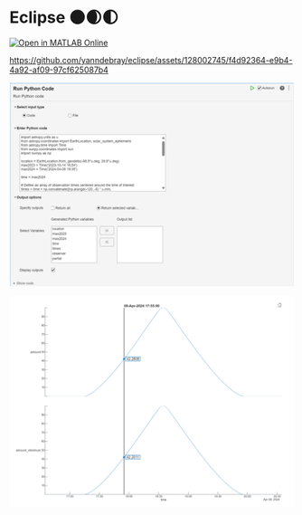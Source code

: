 # Eclipse 🌑🌒🌓

[![Open in MATLAB Online](https://www.mathworks.com/images/responsive/global/open-in-matlab-online.svg)](https://matlab.mathworks.com/open/github/v1?repo=yanndebray/eclipse&file=livescript.mlx)

https://github.com/yanndebray/eclipse/assets/128002745/f4d92364-e9b4-4a92-af09-97cf625087b4


![](README_media/pytask.png)

![](README_media/stackedplot.png)